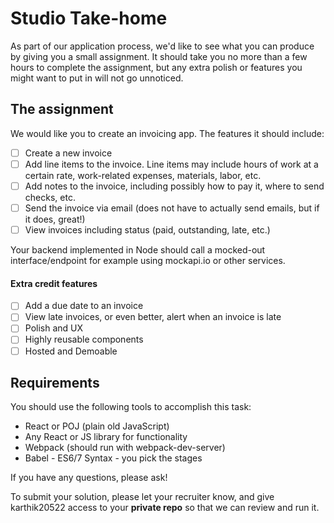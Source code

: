 # Studio Take-home

As part of our application process, we'd like to see what you can produce by giving you a small assignment. It should take you no more than a few hours to complete the assignment, but any extra polish or features you might want to put in will not go unnoticed.

## The assignment

We would like you to create an invoicing app. The features it should include:

 - [ ] Create a new invoice
 - [ ] Add line items to the invoice. Line items may include hours of work at a certain rate, work-related expenses, materials, labor, etc.
 - [ ] Add notes to the invoice, including possibly how to pay it, where to send checks, etc.
 - [ ] Send the invoice via email (does not have to actually send emails, but if it does, great!)
 - [ ] View invoices including status (paid, outstanding, late, etc.)

Your backend implemented in Node should call a mocked-out interface/endpoint for example using mockapi.io or other services.

#### Extra credit features

 - [ ] Add a due date to an invoice
 - [ ] View late invoices, or even better, alert when an invoice is late
 - [ ] Polish and UX
 - [ ] Highly reusable components
 - [ ] Hosted and Demoable

## Requirements

You should use the following tools to accomplish this task:

 - React or POJ (plain old JavaScript)
 - Any React or JS library for functionality
 - Webpack (should run with webpack-dev-server)
 - Babel - ES6/7 Syntax - you pick the stages

If you have any questions, please ask!

To submit your solution, please let your recruiter know, and give karthik20522 access to your **private repo** so that we can review and run it.
